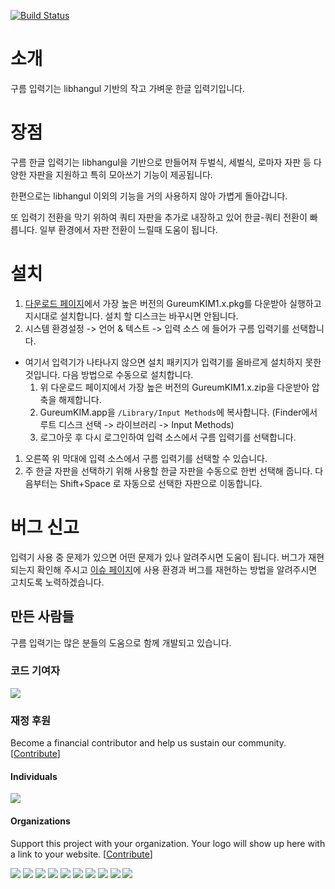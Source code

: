 [![Build Status](https://travis-ci.org/gureum/gureum.svg?branch=master)](https://travis-ci.org/gureum/gureum)

# 소개
구름 입력기는 libhangul 기반의 작고 가벼운 한글 입력기입니다.

# 장점
구름 한글 입력기는 libhangul을 기반으로 만들어져 두벌식, 세벌식, 로마자 자판 등 다양한 자판을 지원하고 특히 모아쓰기 기능이 제공됩니다.

한편으로는 libhangul 이외의 기능을 거의 사용하지 않아 가볍게 돌아갑니다.

또 입력기 전환을 막기 위하여 쿼티 자판을 추가로 내장하고 있어 한글-쿼티 전환이 빠릅니다. 일부 환경에서 자판 전환이 느릴때 도움이 됩니다.

# 설치
1. [다운로드 페이지](http://bi.gureum.org)에서 가장 높은 버전의 GureumKIM1.x.pkg를 다운받아 실행하고 지시대로 설치합니다. 설치 할 디스크는 바꾸시면 안됩니다.
1. 시스템 환경설정 -> 언어 & 텍스트 -> 입력 소스 에 들어가 구름 입력기를 선택합니다.
 * 여기서 입력기가 나타나지 않으면 설치 패키지가 입력기를 올바르게 설치하지 못한 것입니다. 다음 방법으로 수동으로 설치합니다.
   1. 위 다운로드 페이지에서 가장 높은 버전의 GureumKIM1.x.zip을 다운받아 압축을 해제합니다.
   1. GureumKIM.app을 `/Library/Input Methods`에 복사합니다. (Finder에서 루트 디스크 선택 -> 라이브러리 -> Input Methods)
   1. 로그아웃 후 다시 로그인하여 입력 소스에서 구름 입력기를 선택합니다.
1. 오른쪽 위 막대에 입력 소스에서 구름 입력기를 선택할 수 있습니다.
1. 주 한글 자판을 선택하기 위해 사용할 한글 자판을 수동으로 한번 선택해 줍니다. 다음부터는 Shift+Space 로 자동으로 선택한 자판으로 이동합니다.

# 버그 신고
입력기 사용 중 문제가 있으면 어떤 문제가 있나 알려주시면 도움이 됩니다. 버그가 재현되는지 확인해 주시고 [이슈 페이지](https://github.com/gureum/gureum/issues)에 사용 환경과 버그를 재현하는 방법을 알려주시면 고치도록 노력하겠습니다.


## 만든 사람들

구름 입력기는 많은 분들의 도움으로 함께 개발되고 있습니다.

### 코드 기여자

[![](https://opencollective.com/gureum-app/contributors.svg?width=890&button=false)](https://github.com/gureum/gureum/graphs/contributors)

### 재정 후원

Become a financial contributor and help us sustain our community. [[Contribute](https://opencollective.com/gureum-app/contribute)]

#### Individuals

[![](https://opencollective.com/gureum-app/individuals.svg?width=890)](https://opencollective.com/gureum-app)

#### Organizations

Support this project with your organization. Your logo will show up here with a link to your website. [[Contribute](https://opencollective.com/gureum-app/contribute)]

[![](https://opencollective.com/gureum-app/organization/0/avatar.svg)](https://opencollective.com/gureum-app/organization/0/website)
[![](https://opencollective.com/gureum-app/organization/1/avatar.svg)](https://opencollective.com/gureum-app/organization/1/website)
[![](https://opencollective.com/gureum-app/organization/2/avatar.svg)](https://opencollective.com/gureum-app/organization/2/website)
[![](https://opencollective.com/gureum-app/organization/3/avatar.svg)](https://opencollective.com/gureum-app/organization/3/website)
[![](https://opencollective.com/gureum-app/organization/4/avatar.svg)](https://opencollective.com/gureum-app/organization/4/website)
[![](https://opencollective.com/gureum-app/organization/5/avatar.svg)](https://opencollective.com/gureum-app/organization/5/website)
[![](https://opencollective.com/gureum-app/organization/6/avatar.svg)](https://opencollective.com/gureum-app/organization/6/website)
[![](https://opencollective.com/gureum-app/organization/7/avatar.svg)](https://opencollective.com/gureum-app/organization/7/website)
[![](https://opencollective.com/gureum-app/organization/8/avatar.svg)](https://opencollective.com/gureum-app/organization/8/website)
[![](https://opencollective.com/gureum-app/organization/9/avatar.svg)](https://opencollective.com/gureum-app/organization/9/website)
